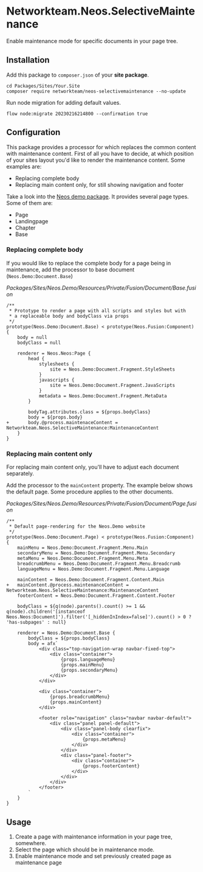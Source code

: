 # Networkteam.Neos.SelectiveMaintenance

Enable maintenance mode for specific documents in your page tree.

## Installation

Add this package to `composer.json` of your **site package**. 

```
cd Packages/Sites/Your.Site
composer require networkteam/neos-selectivemaintenance --no-update
```

Run node migration for adding default values.

```
flow node:migrate 20230216214800 --confirmation true
```

## Configuration

This package provides a processor for which replaces the common content with maintenance content. First of all you 
have to decide, at which position of your sites layout you'd like to render the maintenance content.
Some examples are:

- Replacing complete body
- Replacing main content only, for still showing navigation and footer  

Take a look into the [Neos demo package](https://github.com/neos/Neos.Demo). It provides several page types. Some of
them are:

- Page
- Landingpage
- Chapter
- Base

### Replacing complete body

If you would like to replace the complete body for a page being in maintenance, add the processor to base document 
(`Neos.Demo:Document.Base`)

*Packages/Sites/Neos.Demo/Resources/Private/Fusion/Document/Base.fusion*

```
/**
 * Prototype to render a page with all scripts and styles but with
 * a replaceable body and bodyClass via props
 */
prototype(Neos.Demo:Document.Base) < prototype(Neos.Fusion:Component) {
    body = null
    bodyClass = null

    renderer = Neos.Neos:Page {
        head {
            stylesheets {
                site = Neos.Demo:Document.Fragment.StyleSheets
            }
            javascripts {
                site = Neos.Demo:Document.Fragment.JavaScripts
            }
            metadata = Neos.Demo:Document.Fragment.MetaData
        }

        bodyTag.attributes.class = ${props.bodyClass}
        body = ${props.body}
+       body.@process.maintenaceContent = Networkteam.Neos.SelectiveMaintenance:MaintenanceContent 
    }
}
```

### Replacing main content only

For replacing main content only, you'll have to adjust each document separately.

Add the processor to the `mainContent` property. The example below shows the default page. Some procedure applies to 
the other documents.

*Packages/Sites/Neos.Demo/Resources/Private/Fusion/Document/Page.fusion*

```
/**
 * Default page-rendering for the Neos.Demo website
 */
prototype(Neos.Demo:Document.Page) < prototype(Neos.Fusion:Component) {
    mainMenu = Neos.Demo:Document.Fragment.Menu.Main
    secondaryMenu = Neos.Demo:Document.Fragment.Menu.Secondary
    metaMenu = Neos.Demo:Document.Fragment.Menu.Meta
    breadcrumbMenu = Neos.Demo:Document.Fragment.Menu.Breadcrumb
    languageMenu = Neos.Demo:Document.Fragment.Menu.Language

    mainContent = Neos.Demo:Document.Fragment.Content.Main
+   mainContent.@process.maintenanceContent = Networkteam.Neos.SelectiveMaintenance:MaintenanceContent
    footerContent = Neos.Demo:Document.Fragment.Content.Footer

    bodyClass = ${q(node).parents().count() >= 1 && q(node).children('[instanceof Neos.Neos:Document]').filter('[_hiddenInIndex=false]').count() > 0 ? 'has-subpages' : null}

    renderer = Neos.Demo:Document.Base {
        bodyClass = ${props.bodyClass}
        body = afx`
            <div class="top-navigation-wrap navbar-fixed-top">
                <div class="container">
                    {props.languageMenu}
                    {props.mainMenu}
                    {props.secondaryMenu}
                </div>
            </div>

            <div class="container">
                {props.breadcrumbMenu}
                {props.mainContent}
            </div>

            <footer role="navigation" class="navbar navbar-default">
                <div class="panel panel-default">
                    <div class="panel-body clearfix">
                        <div class="container">
                            {props.metaMenu}
                        </div>
                    </div>
                    <div class="panel-footer">
                        <div class="container">
                            {props.footerContent}
                        </div>
                    </div>
                </div>
            </footer>
        `
    }
}

```

## Usage

1. Create a page with maintenance information in your page tree, somewhere.
2. Select the page which should be in maintenance mode.
3. Enable maintenance mode and set previously created page as maintenance page